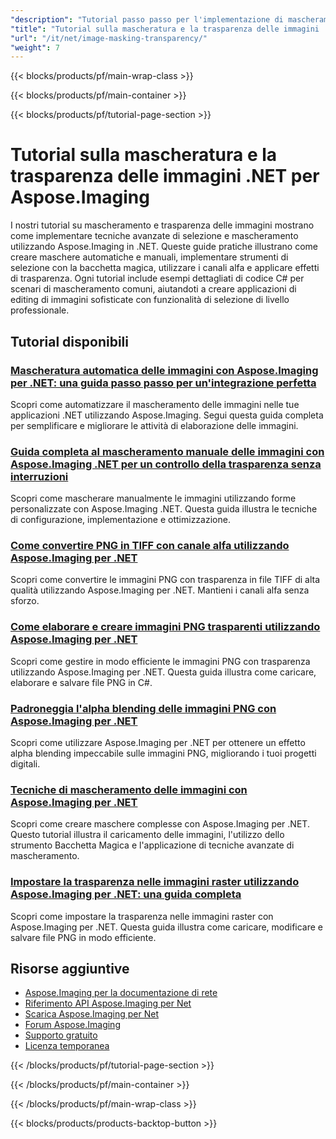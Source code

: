 ```yaml
---
"description": "Tutorial passo passo per l'implementazione di mascheramento delle immagini, effetti di trasparenza e operazioni sul canale alfa con Aspose.Imaging per .NET."
"title": "Tutorial sulla mascheratura e la trasparenza delle immagini .NET per Aspose.Imaging"
"url": "/it/net/image-masking-transparency/"
"weight": 7
---
```


{{< blocks/products/pf/main-wrap-class >}}

{{< blocks/products/pf/main-container >}}

{{< blocks/products/pf/tutorial-page-section >}}
# Tutorial sulla mascheratura e la trasparenza delle immagini .NET per Aspose.Imaging

I nostri tutorial su mascheramento e trasparenza delle immagini mostrano come implementare tecniche avanzate di selezione e mascheramento utilizzando Aspose.Imaging in .NET. Queste guide pratiche illustrano come creare maschere automatiche e manuali, implementare strumenti di selezione con la bacchetta magica, utilizzare i canali alfa e applicare effetti di trasparenza. Ogni tutorial include esempi dettagliati di codice C# per scenari di mascheramento comuni, aiutandoti a creare applicazioni di editing di immagini sofisticate con funzionalità di selezione di livello professionale.

## Tutorial disponibili

### [Mascheratura automatica delle immagini con Aspose.Imaging per .NET: una guida passo passo per un'integrazione perfetta](./auto-image-masking-aspose-imaging-dotnet/)
Scopri come automatizzare il mascheramento delle immagini nelle tue applicazioni .NET utilizzando Aspose.Imaging. Segui questa guida completa per semplificare e migliorare le attività di elaborazione delle immagini.

### [Guida completa al mascheramento manuale delle immagini con Aspose.Imaging .NET per un controllo della trasparenza senza interruzioni](./manual-image-masking-aspose-imaging-net-guide/)
Scopri come mascherare manualmente le immagini utilizzando forme personalizzate con Aspose.Imaging .NET. Questa guida illustra le tecniche di configurazione, implementazione e ottimizzazione.

### [Come convertire PNG in TIFF con canale alfa utilizzando Aspose.Imaging per .NET](./convert-png-to-tiff-aspose-imaging-net-guide/)
Scopri come convertire le immagini PNG con trasparenza in file TIFF di alta qualità utilizzando Aspose.Imaging per .NET. Mantieni i canali alfa senza sforzo.

### [Come elaborare e creare immagini PNG trasparenti utilizzando Aspose.Imaging per .NET](./process-transparent-png-images-aspose-imaging-net/)
Scopri come gestire in modo efficiente le immagini PNG con trasparenza utilizzando Aspose.Imaging per .NET. Questa guida illustra come caricare, elaborare e salvare file PNG in C#.

### [Padroneggia l'alpha blending delle immagini PNG con Aspose.Imaging per .NET](./alpha-blending-png-aspose-imaging-net/)
Scopri come utilizzare Aspose.Imaging per .NET per ottenere un effetto alpha blending impeccabile sulle immagini PNG, migliorando i tuoi progetti digitali.

### [Tecniche di mascheramento delle immagini con Aspose.Imaging per .NET](./master-image-masking-aspose-imaging-net/)
Scopri come creare maschere complesse con Aspose.Imaging per .NET. Questo tutorial illustra il caricamento delle immagini, l'utilizzo dello strumento Bacchetta Magica e l'applicazione di tecniche avanzate di mascheramento.

### [Impostare la trasparenza nelle immagini raster utilizzando Aspose.Imaging per .NET: una guida completa](./aspose-imaging-net-set-transparency-raster-images/)
Scopri come impostare la trasparenza nelle immagini raster con Aspose.Imaging per .NET. Questa guida illustra come caricare, modificare e salvare file PNG in modo efficiente.

## Risorse aggiuntive

- [Aspose.Imaging per la documentazione di rete](https://docs.aspose.com/imaging/net/)
- [Riferimento API Aspose.Imaging per Net](https://reference.aspose.com/imaging/net/)
- [Scarica Aspose.Imaging per Net](https://releases.aspose.com/imaging/net/)
- [Forum Aspose.Imaging](https://forum.aspose.com/c/imaging)
- [Supporto gratuito](https://forum.aspose.com/)
- [Licenza temporanea](https://purchase.aspose.com/temporary-license/)

{{< /blocks/products/pf/tutorial-page-section >}}

{{< /blocks/products/pf/main-container >}}

{{< /blocks/products/pf/main-wrap-class >}}

{{< blocks/products/products-backtop-button >}}